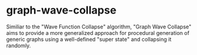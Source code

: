# graph-wave-collapse
Similiar to the "Wave Function Collapse" algorithm, "Graph Wave Collapse" aims to provide a more generalized approach for procedural generation of generic graphs using a well-defined "super state" and collapsing it randomly.
